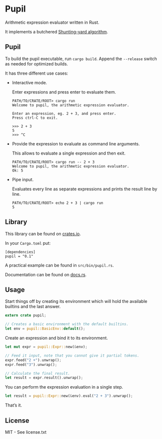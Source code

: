 Pupil
=====

Arithmetic expression evaluator written in Rust.

It implements a butchered [Shunting-yard algorithm](https://en.wikipedia.org/wiki/Shunting-yard_algorithm).

Pupil
-----

To build the pupil executable, run `cargo build`. Append the `--release` switch as needed for optimized builds.

It has three different use cases:

* Interactive mode.

  Enter expressions and press enter to evaluate them.

  ```text
  PATH/TO/CRATE/ROOT> cargo run
  Welcome to pupil, the arithmetic expression evaluator.

  Enter an expression, eg. 2 + 3, and press enter.
  Press ctrl-C to exit.

  >>> 2 + 3
  5
  >>> ^C
  ```

* Provide the expression to evaluate as command line arguments.

  This allows to evaluate a single expression and then exit.

  ```text
  PATH/TO/CRATE/ROOT> cargo run -- 2 + 3
  Welcome to pupil, the arithmetic expression evaluator.
  Ok: 5
  ```

* Pipe input.

  Evaluates every line as separate expressions and prints the result line by line.

  ```text
  PATH/TO/CRATE/ROOT> echo 2 + 3 | cargo run
  5
  ```

Library
-------

This library can be found on [crates.io](https://crates.io/crates/pupil).

In your `Cargo.toml` put:

```
[dependencies]
pupil = "0.1"
```

A practical example can be found in `src/bin/pupil.rs`.

Documentation can be found on [docs.rs](https://docs.rs/pupil).

Usage
-----

Start things off by creating its environment which will hold the available builtins and the last answer.

```rust
extern crate pupil;

// Creates a basic environment with the default builtins.
let env = pupil::BasicEnv::default();
```

Create an expression and bind it to its environment.

```rust
let mut expr = pupil::Expr::new(&env);

// Feed it input, note that you cannot give it partial tokens.
expr.feed("2 +").unwrap();
expr.feed("3").unwrap();

// Calculate the final result.
let result = expr.result().unwrap();
```

You can perform the expression evaluation in a single step.

```rust
let result = pupil::Expr::new(&env).eval("2 + 3").unwrap();
```

That’s it.

License
-------

MIT - See license.txt
